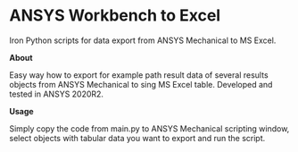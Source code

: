 # ANSYS Workbench to Excel

Iron Python scripts for data export from ANSYS Mechanical to MS Excel.

**About**

Easy way how to export for example path result data of several results objects from ANSYS Mechanical to sing MS Excel table. Developed and tested in ANSYS 2020R2.


**Usage**

Simply copy the code from main.py to ANSYS Mechanical scripting window, select objects with tabular data you want to export and run the script.
